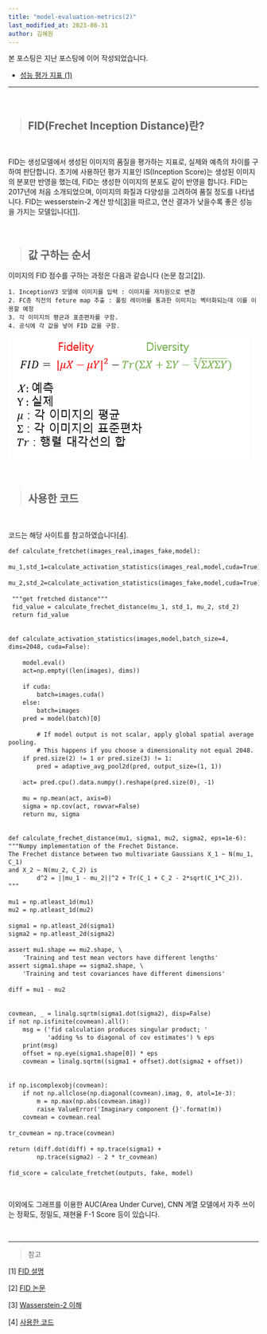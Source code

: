 ```yaml
---
title: "model-evaluation-metrics(2)"
last_modified_at: 2023-08-31
author: 김혜원
---
```


본 포스팅은 지난 포스팅에 이어 작성되었습니다.

* [성능 평가 지표 (1)](https://epozen-dt.github.io/model-evaluation-metrics1/)

---
&nbsp;

> ## FID(Frechet Inception Distance)란?

&nbsp;

FID는 생성모델에서 생성된 이미지의 품질을 평가하는 지표로, 실제와 예측의 차이를 구하여 판단합니다. 초기에 사용하던 평가 지표인 IS(Inception Score)는 생성된 이미지의 분포만 반영을 했는데, FID는 생성한 이미지의 분포도 같이 반영을 합니다. FID는 2017년에 처음 소개되었으며, 이미지의 화질과 다양성을 고려하여 품질 정도를 나타냅니다. FID는 wesserstein-2 계산 방식[[3]](https://www.slideshare.net/ssuser7e10e4/wasserstein-gan-i)을 따르고, 연산 결과가 낮을수록 좋은 성능을 가지는 모델입니다[[1]](https://en.wikipedia.org/wiki/Fr%C3%A9chet_inception_distance). 

&nbsp;

> ## 값 구하는 순서

이미지의 FID 점수를 구하는 과정은 다음과 같습니다 (논문 참고[[2]](https://arxiv.org/abs/1706.08500)).

    1. InceptionV3 모델에 이미지를 입력 : 이미지를 저차원으로 변경
    2. FC층 직전의 feture map 추출 : 풀링 레이어를 통과한 이미지는 벡터화되는데 이를 이용할 예정
    3. 각 이미지의 평균과 표준편차를 구함.
    4. 공식에 각 값을 넣어 FID 값을 구함.

![FID_공식](./FID_formula.PNG)

&nbsp;

> ## 사용한 코드

&nbsp;

코드는 해당 사이트를 참고하였습니다[[4]](https://github.com/mseitzer/pytorch-fid/blob/master/src/pytorch_fid/fid_score.py).

    def calculate_fretchet(images_real,images_fake,model):
     mu_1,std_1=calculate_activation_statistics(images_real,model,cuda=True)
     mu_2,std_2=calculate_activation_statistics(images_fake,model,cuda=True)

     """get fretched distance"""
     fid_value = calculate_frechet_distance(mu_1, std_1, mu_2, std_2)
     return fid_value

    
    def calculate_activation_statistics(images,model,batch_size=4, dims=2048, cuda=False):

        model.eval()
        act=np.empty((len(images), dims))

        if cuda:
            batch=images.cuda()
        else:
            batch=images
        pred = model(batch)[0]

            # If model output is not scalar, apply global spatial average pooling.
            # This happens if you choose a dimensionality not equal 2048.
        if pred.size(2) != 1 or pred.size(3) != 1:
            pred = adaptive_avg_pool2d(pred, output_size=(1, 1))

        act= pred.cpu().data.numpy().reshape(pred.size(0), -1)

        mu = np.mean(act, axis=0)
        sigma = np.cov(act, rowvar=False)
        return mu, sigma


    def calculate_frechet_distance(mu1, sigma1, mu2, sigma2, eps=1e-6):
    """Numpy implementation of the Frechet Distance.
    The Frechet distance between two multivariate Gaussians X_1 ~ N(mu_1, C_1)
    and X_2 ~ N(mu_2, C_2) is
            d^2 = ||mu_1 - mu_2||^2 + Tr(C_1 + C_2 - 2*sqrt(C_1*C_2)).
    """

    mu1 = np.atleast_1d(mu1)
    mu2 = np.atleast_1d(mu2)

    sigma1 = np.atleast_2d(sigma1)
    sigma2 = np.atleast_2d(sigma2)

    assert mu1.shape == mu2.shape, \
        'Training and test mean vectors have different lengths'
    assert sigma1.shape == sigma2.shape, \
        'Training and test covariances have different dimensions'

    diff = mu1 - mu2


    covmean, _ = linalg.sqrtm(sigma1.dot(sigma2), disp=False)
    if not np.isfinite(covmean).all():
        msg = ('fid calculation produces singular product; '
               'adding %s to diagonal of cov estimates') % eps
        print(msg)
        offset = np.eye(sigma1.shape[0]) * eps
        covmean = linalg.sqrtm((sigma1 + offset).dot(sigma2 + offset))


    if np.iscomplexobj(covmean):
        if not np.allclose(np.diagonal(covmean).imag, 0, atol=1e-3):
            m = np.max(np.abs(covmean.imag))
            raise ValueError('Imaginary component {}'.format(m))
        covmean = covmean.real

    tr_covmean = np.trace(covmean)

    return (diff.dot(diff) + np.trace(sigma1) +
            np.trace(sigma2) - 2 * tr_covmean)

    fid_score = calculate_fretchet(outputs, fake, model)

&nbsp;

이외에도 그래프를 이용한 AUC(Area Under Curve), CNN 계열 모델에서 자주 쓰이는 정확도, 정밀도, 재현율 F-1 Score 등이 있습니다. 

&nbsp;

------
> 참고

[1] [FID 설명](https://en.wikipedia.org/wiki/Fr%C3%A9chet_inception_distance)

[2] [FID 논문](https://arxiv.org/abs/1706.08500)

[3] [Wasserstein-2 이해](https://www.slideshare.net/ssuser7e10e4/wasserstein-gan-i)

[4] [사용한 코드](https://github.com/mseitzer/pytorch-fid/blob/master/src/pytorch_fid/fid_score.py)